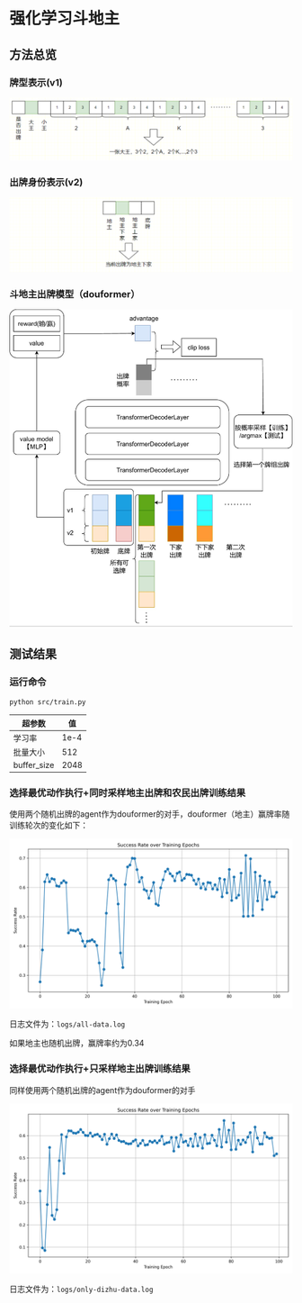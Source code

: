 # 强化学习斗地主

## 方法总览

### 牌型表示(v1)

![image-20250713020528965](images/image-v1.png)

### 出牌身份表示(v2)

![image-20250713020604702](images/image-v2.png)

### 斗地主出牌模型（douformer）

![image-20250713021030769](images/model.jpg)

## 测试结果

### 运行命令
```bash
python src/train.py
```

| 超参数        | 值         |
|---------------|------------|
| 学习率        | 1e-4       |
| 批量大小      | 512        |
| buffer_size  | 2048       |

### 选择最优动作执行+同时采样地主出牌和农民出牌训练结果

使用两个随机出牌的agent作为douformer的对手，douformer（地主）赢牌率随训练轮次的变化如下：

![image-20250713021030769](images/success_rate_all_data.png)

日志文件为：`logs/all-data.log`

如果地主也随机出牌，赢牌率约为0.34

### 选择最优动作执行+只采样地主出牌训练结果

同样使用两个随机出牌的agent作为douformer的对手

![image-20250713021030769](images/success_rate_only_dizhu.png)

日志文件为：`logs/only-dizhu-data.log`